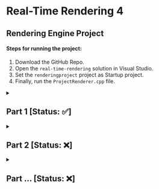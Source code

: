 # Real-Time Rendering 4

## Rendering Engine Project

#### Steps for running the project:
   1. Download the GitHub Repo.
   2. Open the `real-time-rendering` solution in Visual Studio.
   3. Set the `renderingproject` project as Startup project.
   4. Finally, run the `ProjectRenderer.cpp` file.

<details>
  <summary><h2>Part 1 [Status: ✅]</h2></summary>
  
  <hr/>
  
  ### Goal
  #### ▷ The goal of this part of the project was to refactor the code in such ways so that we can encapsulate the data and its functionality, 
   
   i.e. Break down the functionality of a GameObject and a Shader (ShaderTechnique) into different classes.
    
  <hr/>
  
  ### UML Diagram: Showing Relationship between GameObject class & ShaderTechnique class
  ![UML Diagram: Showing Relationship between GameObject class & ShaderTechnique class](https://user-images.githubusercontent.com/34424878/218233715-c4c1ceb1-90b4-4640-a164-d878f9ceac1d.png)
    
  > As we can see in the UML diagram above, there is a relationship that exists between a GameObject and a ShaderTechnique. This relationship can be described as <i>has-a</i> relationship between the two classes. In basic terms, this means that a single game object has a single shader attached to it.
  
  #### Code Implementation
  ```cpp
  // This class (GameObject) inherits members and functions of ShaderTechnique class as private members and functions
  class GameObject : private ShaderTechnique
  ```
     
  <hr/>
  
  ### Results - Before
  
  | <p><img src="https://user-images.githubusercontent.com/34424878/218224866-a321e4ff-0c1e-4f6a-8bab-207495e6703e.png"/></p>  | <ul><li>In this the scene, one shader is applied to every object that is being rendered.</li><li>No classes, everything is in one (.cpp) file.</li><li>The path of the shader files are hard coded, so cannot be changed for different objects.</li></ul>   |
  |:-:|:--|

  ### After
  
  | <p><img src="https://user-images.githubusercontent.com/34424878/218225202-c0adc299-055d-452e-a1d0-7b9c538325e7.png"/></p>  | <ul><li>Multiple objects are being rendered with each of them having their own shader.</li><li>In this part of project, the different functionalities are divided into their own separate classes.<ul><li>GameObject</li><li>ShaderTechnique.</li></ul></li><li>`buildShader(vertexShaderPath, fragmentShaderPath)` function has 2 paramters for allwong users to enter file paths of the (vertex & fragment) shaders to be used for an object.</li></ul>  |
  |:-:|:--|
  
<hr/>
   
</details>

  
<details>
 <summary><h2>Part 2 [Status: ❌]</h2></summary>
</details>

<details>
 <summary><h2>Part ... [Status: ❌]</h2></summary>
</details>
 
